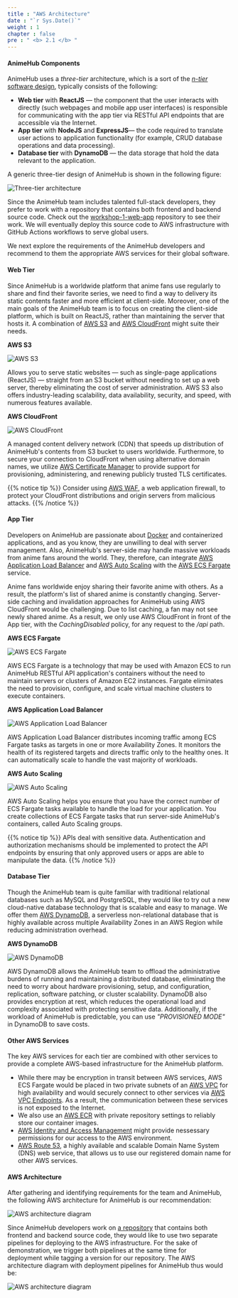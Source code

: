 ```yaml
---
title : "AWS Architecture"
date : "`r Sys.Date()`"
weight : 1
chapter : false
pre : " <b> 2.1 </b> "
---
```


#### AnimeHub Components

AnimeHub uses a *three-tier* architecture, which is a sort of the [*n-tier* software design](https://www.baeldung.com/cs/n-tier-architecture), typically consists of the following:

- **Web tier** with **ReactJS** — the component that the user interacts with directly (such webpages and mobile app user interfaces) is responsible for communicating with the app tier via RESTful API endpoints that are accessible via the Internet.
- **App tier** with **NodeJS** and **ExpressJS**— the code required to translate user actions to application functionality (for example, CRUD database operations and data processing).
- **Database tier** with **DynamoDB** — the data storage that hold the data relevant to the application.

A generic three-tier design of AnimeHub is shown in the following figure:

![Three-tier architecture](/images/2/1/0001.svg?featherlight=false&width=40pc)

Since the AnimeHub team includes talented full-stack developers, they prefer to work with a repository that contains both frontend and backend source code. Check out the [workshop-1-web-app]() repository to see their work. We will eventually deploy this source code to AWS infrastructure with GitHub Actions workflows to serve global users.

We next explore the requirements of the AnimeHub developers and recommend to them the appropriate AWS services for their global software.

#### Web Tier

Since AnimeHub is a worldwide platform that anime fans use regularly to share and find their favorite series, we need to find a way to delivery its static contents faster and more efficient at client-side. Moreover, one of the main goals of the AnimeHub team is to focus on creating the client-side platform, which is built on ReactJS, rather than maintaining the server that hosts it. A combination of [AWS S3](https://docs.aws.amazon.com/s3/) and [AWS CloudFront](https://docs.aws.amazon.com/cloudfront/) might suite their needs.

**AWS S3** 

![AWS S3](/images/2/1/0002.svg?featherlight=false&height=100px&width=100px)

Allows you to serve static websites — such as single-page applications (ReactJS) — straight from an S3 bucket without needing to set up a web server, thereby eliminating the cost of server administration. AWS S3 also offers industry-leading scalability, data availability, security, and speed, with numerous features available.

**AWS CloudFront**

![AWS CloudFront](/images/2/1/0003.svg?featherlight=false&height=100px&width=100px)

A managed content delivery network (CDN) that speeds up distribution of AnimeHub's contents from S3 bucket to users worldwide. Furthermore, to secure your connection to CloudFront when using alternative domain names, we utilize [AWS Certificate Manager](https://docs.aws.amazon.com/acm/) to provide support for provisioning, administering, and renewing publicly trusted TLS certificates.

{{% notice tip %}}
Consider using [AWS WAF](https://docs.aws.amazon.com/waf/), a web application firewall, to protect your CloudFront distributions and origin servers from malicious attacks.
{{% /notice %}}

#### App Tier

Developers on AnimeHub are passionate about [Docker](https://www.docker.com/) and containerized applications, and as you know, they are unwilling to deal with server management. Also, AnimeHub's server-side may handle massive workloads from anime fans around the world. They, therefore, can integrate [AWS Application Load Balancer](https://docs.aws.amazon.com/elasticloadbalancing/latest/application/introduction.html) and [AWS Auto Scaling](https://docs.aws.amazon.com/autoscaling/) with the [AWS ECS Fargate](https://docs.aws.amazon.com/AmazonECS/latest/developerguide/AWS_Fargate.html) service.

Anime fans worldwide enjoy sharing their favorite anime with others. As a result, the platform's list of shared anime is constantly changing. Server-side caching and invalidation approaches for AnimeHub using AWS CloudFront would be challenging. Due to list caching, a fan may not see newly shared anime. As a result, we only use AWS CloudFront in front of the App tier, with the *CachingDisabled* policy, for any request to the */api* path.

**AWS ECS Fargate** 

![AWS ECS Fargate](/images/2/1/0004.svg?featherlight=false&height=100px&width=100px)

AWS ECS Fargate is a technology that may be used with Amazon ECS to run AnimeHub RESTful API application's containers without the need to maintain servers or clusters of Amazon EC2 instances. Fargate eliminates the need to provision, configure, and scale virtual machine clusters to execute containers.

**AWS Application Load Balancer**

![AWS Application Load Balancer](/images/2/1/0005.svg?featherlight=false&height=100px&width=100px)

AWS Application Load Balancer distributes incoming traffic among ECS Fargate tasks as targets in one or more Availability Zones. It monitors the health of its registered targets and directs traffic only to the healthy ones. It can automatically scale to handle the vast majority of workloads.

**AWS Auto Scaling** 

![AWS Auto Scaling](/images/2/1/0006.svg?featherlight=false&height=100px&width=100px)

AWS Auto Scaling helps you ensure that you have the correct number of ECS Fargate tasks available to handle the load for your application. You create collections of ECS Fargate tasks that run server-side AnimeHub's containers, called Auto Scaling groups. 

{{% notice tip %}}
APIs deal with sensitive data. Authentication and authorization mechanisms should be implemented to protect the API endpoints by ensuring that only approved users or apps are able to manipulate the data.
{{% /notice %}}

#### Database Tier

Though the AnimeHub team is quite familiar with traditional relational databases such as MySQL and PostgreSQL, they would like to try out a new cloud-native database technology that is scalable and easy to manage. We offer them [AWS DynamoDB](https://docs.aws.amazon.com/dynamodb/), a serverless non-relational database that is highly available across multiple Availability Zones in an AWS Region while reducing administration overhead.

**AWS DynamoDB**

![AWS DynamoDB](/images/2/1/0007.svg?featherlight=false&height=100px&width=100px)

AWS DynamoDB allows the AnimeHub team to offload the administrative burdens of running and maintaining a distributed database, eliminating the need to worry about hardware provisioning, setup, and configuration, replication, software patching, or cluster scalability. DynamoDB also provides encryption at rest, which reduces the operational load and complexity associated with protecting sensitive data. Additionally, if the workload of AnimeHub is predictable, you can use *"PROVISIONED MODE"* in DynamoDB to save costs.

#### Other AWS Services

The key AWS services for each tier are combined with other services to provide a complete AWS-based infrastructure for the AnimeHub platform. 
- While there may be encryption in transit between AWS services, AWS ECS Fargate would be placed in two private subnets of an [AWS VPC](https://docs.aws.amazon.com/vpc/) for high availability and would securely connect to other services via [AWS VPC Endpoints](https://docs.aws.amazon.com/whitepapers/latest/aws-privatelink/what-are-vpc-endpoints.html). As a result, the communication between these services is not exposed to the Internet.
- We also use an [AWS ECR](https://docs.aws.amazon.com/ecr/) with private repository settings to reliably store our container images.
- [AWS Identity and Access Management](https://docs.aws.amazon.com/iam/) might provide nessessary permissions for our access to the AWS environment.
- [AWS Route 53](https://docs.aws.amazon.com/route53/), a highly available and scalable Domain Name System (DNS) web service, that allows us to use our registered domain name for other AWS services.

#### AWS Architecture

After gathering and identifying requirements for the team and AnimeHub, the following AWS architecture for AnimeHub is our recommendation:

![AWS architecture diagram](/images/2/1/0008.svg?featherlight=false&width=100pc)

Since AnimeHub developers work on [a repository]() that contains both frontend and backend source code, they would like to use two separate pipelines for deploying to the AWS infrastructure. For the sake of demonstration, we trigger both pipelines at the same time for deployment while tagging a version for our repository. The AWS architecture diagram with deployment pipelines for AnimeHub thus would be:

![AWS architecture diagram](/images/2/1/0009.svg?featherlight=false&width=100pc)